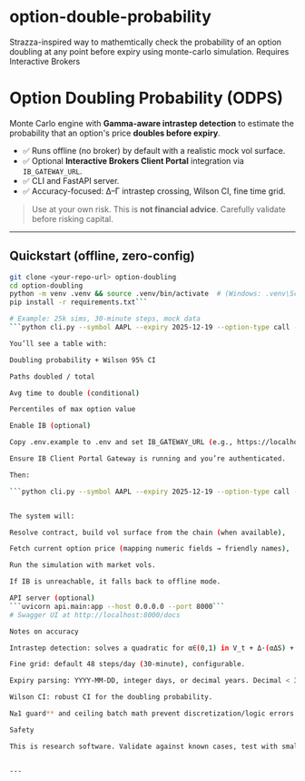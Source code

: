 # option-double-probability
Strazza-inspired way to mathemtically check the probability of an option doubling at any point before expiry using monte-carlo simulation. Requires Interactive Brokers

# Option Doubling Probability (ODPS)

Monte Carlo engine with **Gamma-aware intrastep detection** to estimate the probability that an option's price **doubles before expiry**.

- ✅ Runs offline (no broker) by default with a realistic mock vol surface.
- ✅ Optional **Interactive Brokers Client Portal** integration via `IB_GATEWAY_URL`.
- ✅ CLI and FastAPI server.
- ✅ Accuracy-focused: Δ–Γ intrastep crossing, Wilson CI, fine time grid.

> Use at your own risk. This is **not financial advice**. Carefully validate before risking capital.

---

## Quickstart (offline, zero-config)

```bash
git clone <your-repo-url> option-doubling
cd option-doubling
python -m venv .venv && source .venv/bin/activate  # (Windows: .venv\Scripts\activate)
pip install -r requirements.txt```

# Example: 25k sims, 30-minute steps, mock data
```python cli.py --symbol AAPL --expiry 2025-12-19 --option-type call --strike 200 --sims 25000```

You’ll see a table with:

Doubling probability + Wilson 95% CI

Paths doubled / total

Avg time to double (conditional)

Percentiles of max option value

Enable IB (optional)

Copy .env.example to .env and set IB_GATEWAY_URL (e.g., https://localhost:5000/v1/api).

Ensure IB Client Portal Gateway is running and you’re authenticated.

Then:

```python cli.py --symbol AAPL --expiry 2025-12-19 --option-type call --delta 0.25 --live```


The system will:

Resolve contract, build vol surface from the chain (when available),

Fetch current option price (mapping numeric fields → friendly names),

Run the simulation with market vols.

If IB is unreachable, it falls back to offline mode.

API server (optional)
```uvicorn api.main:app --host 0.0.0.0 --port 8000```
# Swagger UI at http://localhost:8000/docs

Notes on accuracy

Intrastep detection: solves a quadratic for α∈(0,1) in V_t + Δ·(αΔS) + ½Γ·(αΔS)^2 = target.

Fine grid: default 48 steps/day (30-minute), configurable.

Expiry parsing: YYYY-MM-DD, integer days, or decimal years. Decimal < 3 ⇒ years; otherwise days/365.25.

Wilson CI: robust CI for the doubling probability.

N≥1 guard** and ceiling batch math prevent discretization/logic errors.

Safety

This is research software. Validate against known cases, test with small sizes, and verify live connectivity and price consistency. You are responsible for any trading decisions.


---
